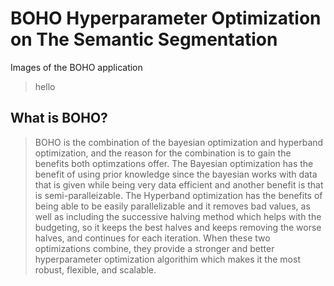 # BOHO Hyperparameter Optimization on The Semantic Segmentation
Images of the BOHO application
>hello
## What is BOHO?
>BOHO is the combination of the bayesian optimization and hyperband optimization, and the reason for the combination is 
> to gain the benefits both optimzations offer. The Bayesian optimization has the benefit of using prior knowledge since the
> bayesian works with data that is given while being very data efficient and another benefit is that is semi-paralleizable.
The Hyperband optimization has the benefits of being able to be easily parallelizable and it removes bad values, as well as including the 
>successive halving method which helps with the budgeting, so it keeps the best halves and keeps removing the worse halves, and continues
>for each iteration. When these two optimizations combine, they provide a stronger and better hyperparameter optimization algorithim which 
>makes it the most robust, flexible, and scalable.
